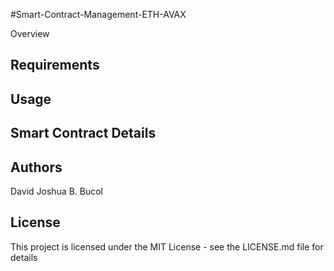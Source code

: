 #Smart-Contract-Management-ETH-AVAX

Overview 

## Requirements


## Usage


## Smart Contract Details 

## Authors
David Joshua B. Bucol

## License
This project is licensed under the MIT License - see the LICENSE.md file for details
